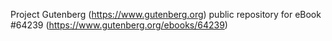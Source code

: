 Project Gutenberg (https://www.gutenberg.org) public repository for
eBook #64239 (https://www.gutenberg.org/ebooks/64239)
